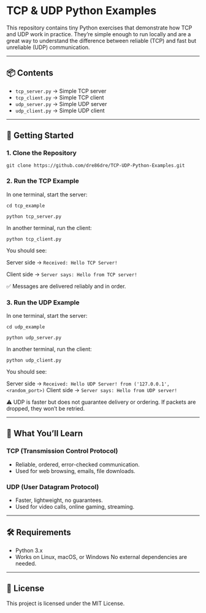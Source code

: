 # TCP & UDP Python Examples

This repository contains tiny Python exercises that demonstrate how TCP and UDP work in practice. They’re simple enough to run locally and are a great way to understand the difference between reliable (TCP) and fast but unreliable (UDP) communication.

---

## 📦 Contents

- ```tcp_server.py``` → Simple TCP server
- ```tcp_client.py``` → Simple TCP client
- ```udp_server.py``` → Simple UDP server
- ```udp_client.py``` → Simple UDP client

---

## 🚀 Getting Started

### 1. Clone the Repository

```git clone https://github.com/dre86dre/TCP-UDP-Python-Examples.git```

### 2. Run the TCP Example

In one terminal, start the server:

```cd tcp_example```

```python tcp_server.py```

In another terminal, run the client:

```python tcp_client.py```

You should see:

Server side → ```Received: Hello TCP Server!```

Client side → ```Server says: Hello from TCP server!```


✅ Messages are delivered reliably and in order.

### 3. Run the UDP Example

In one terminal, start the server:

```cd udp_example```

```python udp_server.py```

In another terminal, run the client:

```python udp_client.py```

You should see:

Server side → ```Received: Hello UDP Server! from ('127.0.0.1', <random_port>)```
Client side → ```Server says: Hello from UDP server!```


⚠️ UDP is faster but does not guarantee delivery or ordering. If packets are dropped, they won’t be retried.

---

## 📖 What You’ll Learn

### TCP (Transmission Control Protocol)
- Reliable, ordered, error-checked communication.
- Used for web browsing, emails, file downloads.

### UDP (User Datagram Protocol)
- Faster, lightweight, no guarantees.
- Used for video calls, online gaming, streaming.

---

## 🛠 Requirements
- Python 3.x
- Works on Linux, macOS, or Windows
No external dependencies are needed.

---

## 📝 License
This project is licensed under the MIT License.

